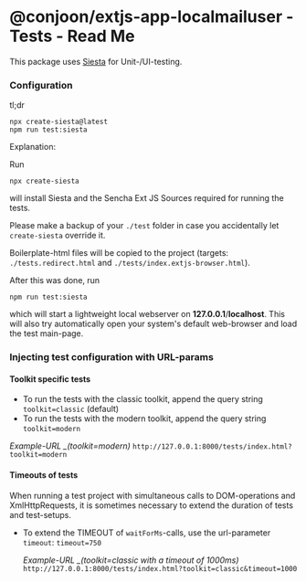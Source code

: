 # @conjoon/extjs-app-localmailuser - Tests - Read Me

This package uses [Siesta](http://bryntum.com) for Unit-/UI-testing.

### Configuration

tl;dr
```
npx create-siesta@latest
npm run test:siesta
```

Explanation:

Run
```
npx create-siesta
```
will install Siesta and the Sencha Ext JS Sources required for running the tests.

Please make a backup of your `./test` folder in case you accidentally let `create-siesta` override it.

Boilerplate-html files will be copied to the project (targets: `./tests.redirect.html` and `./tests/index.extjs-browser.html`).

After this was done, run
```
npm run test:siesta
```
which will start a lightweight local webserver on **127.0.0.1**/**localhost**. This will also try
automatically open your system's default web-browser and load the test main-page.

### Injecting test configuration with URL-params

#### Toolkit specific tests
* To run the tests with the classic toolkit, append the query string `toolkit=classic` (default)
* To run the tests with the modern toolkit, append the query string `toolkit=modern`

*Example-URL _(toolkit=modern)*
`http://127.0.0.1:8000/tests/index.html?toolkit=modern`


#### Timeouts of tests
When running a test project with simultaneous calls to DOM-operations and XmlHttpRequests, it is sometimes
necessary to extend the duration of tests and test-setups.
* To extend the TIMEOUT of ```waitForMs```-calls, use the url-parameter ```timeout```: `timeout=750`

  *Example-URL _(toolkit=classic with a timeout of 1000ms)*
  `http://127.0.0.1:8000/tests/index.html?toolkit=classic&timeout=1000`
